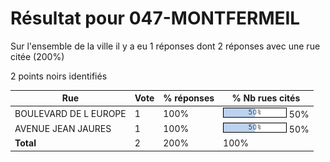# Résultat pour 047-MONTFERMEIL

Sur l'ensemble de la ville il y a eu 1 réponses dont 2 réponses avec une rue citée (200%)

2 points noirs identifiés

| Rue | Vote | % réponses | % Nb rues cités|
|-----|------|------------|----------------|
| BOULEVARD DE L EUROPE | 1 | 100% | <img src="../../img/bar_50.gif" />&nbsp;50%|
| AVENUE JEAN JAURES | 1 | 100% | <img src="../../img/bar_50.gif" />&nbsp;50%|
| **Total** | 2 | 200% | 100%|
